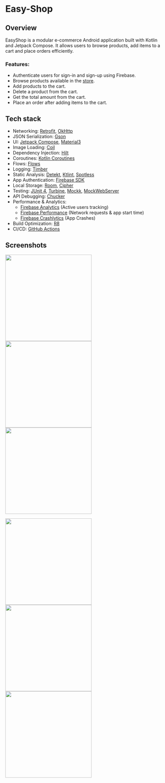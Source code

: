 # Easy-Shop

## Overview
EasyShop is a modular e-commerce Android application built with Kotlin and Jetpack Compose. It allows users to browse products, add items to a cart and place orders efficiently.

### Features:
- Authenticate users for sign-in and sign-up using Firebase.
- Browse products available in the [store](https://fakestoreapi.com/products).
- Add products to the cart.
- Delete a product from the cart.
- Get the total amount from the cart.
- Place an order after adding items to the cart.

## Tech stack
- Networking: [Retrofit](https://github.com/square/retrofit), [OkHttp](https://square.github.io/okhttp/)
- JSON Serialization: [Gson](https://github.com/google/gson)
- UI: [Jetpack Compose](https://developer.android.com/jetpack/compose), [Material3](https://m3.material.io/)
- Image Loading: [Coil](https://github.com/coil-kt/coil)
- Dependency Injection: [Hilt](https://developer.android.com/training/dependency-injection/hilt-android)
- Coroutines: [Kotlin Coroutines](https://github.com/Kotlin/kotlinx.coroutines)
- Flows: [Flows](https://kotlinlang.org/docs/flow.html)
- Logging: [Timber](https://github.com/JakeWharton/timber)
- Static Analysis: [Detekt](https://github.com/detekt/detekt), [Ktlint](https://github.com/pinterest/ktlint), [Spotless](https://github.com/diffplug/spotless)
- App Authentication: [Firebase SDK](https://firebase.google.com/)
- Local Storage: [Room](https://developer.android.com/training/data-storage/room), [Cipher](https://github.com/oblador/cipher)
- Testing: [JUnit 4](https://junit.org/junit4/), [Turbine](https://github.com/cashapp/turbine), [Mockk](https://mockk.io/), [MockWebServer](https://github.com/square/okhttp/tree/master/mockwebserver)
- API Debugging: [Chucker](https://github.com/ChuckerTeam/chucker)
- Performance & Analytics:
    - [Firebase Analytics](https://firebase.google.com/docs/analytics) (Active users tracking)
    - [Firebase Performance](https://firebase.google.com/docs/perf-mon) (Network requests & app start time)
    - [Firebase Crashlytics](https://firebase.google.com/docs/crashlytics) (App Crashes)
- Build Optimization: [R8](https://developer.android.com/studio/build/shrink-code)
- CI/CD: [GitHub Actions](https://github.com/features/actions)

## Screenshots

<img src="screenshots/signup.jpeg" width="270"/> <img src="screenshots/signin.jpeg" width="270"/> <img src="screenshots/products.jpeg" width="270"/>

<img src="screenshots/cart.jpeg" width="270"/> <img src="screenshots/emptyCart.jpeg" width="270"/> <img src="screenshots/order.jpeg" width="270"/>

